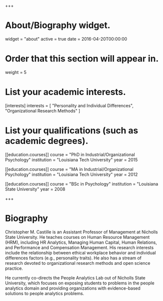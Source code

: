 +++
# About/Biography widget.
widget = "about"
active = true
date = 2016-04-20T00:00:00

# Order that this section will appear in.
weight = 5

# List your academic interests.
[interests]
  interests = [
    "Personality and Individual Differences",
    "Organizational Research Methods"
  ] 

# List your qualifications (such as academic degrees).
[[education.courses]]
  course = "PhD in Industrial/Organizational Psychology"
  institution = "Louisiana Tech University"
  year = 2015

[[education.courses]]
  course = "MA in Industrial/Organizational Psychology"
  institution = "Louisiana Tech University"
  year = 2012

[[education.courses]]
  course = "BSc in Psychology"
  institution = "Louisiana State University"
  year = 2008
 
+++

# Biography

Christopher M. Castille is an Assistant Professor of Management at Nicholls State University. He teaches courses on Human Resource Management (HRM), including HR Analytics, Managing Human Capital, Human Relations, and Performance and Compensation Management. His research interests include the relationship between ethical workplace behavior and individual differences factors (e.g., personality traits). He also has a stream of research devoted to organizational research methods and open science practice.

He currently co-directs the People Analytics Lab out of Nicholls State University, which focuses on exposing students to problems in the people analytics domain and providing organizations with evidence-based solutions to people analytics problems.
